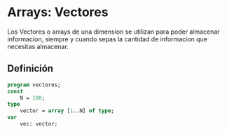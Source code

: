 # Arrays: Vectores

Los Vectores o arrays de una dimension se utilizan para poder almacenar informacion, siempre y cuando sepas la cantidad de informacion que necesitas almacenar.

## Definición

```pascal
program vectores;
const
	N = 100;
type
	vector = array [1..N] of type;
var
	vec: vector;
```

